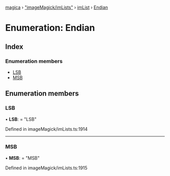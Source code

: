 [magica](../README.md) › ["imageMagick/imLists"](../modules/_imagemagick_imlists_.md) › [imList](../modules/_imagemagick_imlists_.imlist.md) › [Endian](_imagemagick_imlists_.imlist.endian.md)

# Enumeration: Endian

## Index

### Enumeration members

* [LSB](_imagemagick_imlists_.imlist.endian.md#lsb)
* [MSB](_imagemagick_imlists_.imlist.endian.md#msb)

## Enumeration members

###  LSB

• **LSB**: = "LSB"

Defined in imageMagick/imLists.ts:1914

___

###  MSB

• **MSB**: = "MSB"

Defined in imageMagick/imLists.ts:1915
